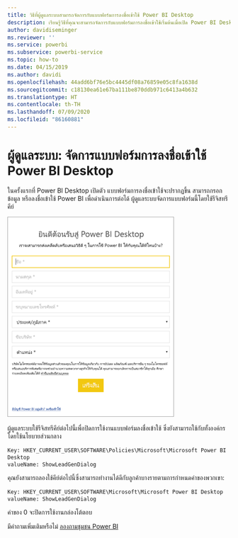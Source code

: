```yaml
---
title: วิธีที่ผู้ดูแลระบบสามารถจัดการกับแบบฟอร์มการลงชื่อเข้าใช้ Power BI Desktop
description: เรียนรู้วิธีที่คุณจะสามารถจัดการกับแบบฟอร์มการลงชื่อเข้าใช้เริ่มต้นเมื่อเปิด Power BI Desktop
author: davidiseminger
ms.reviewer: ''
ms.service: powerbi
ms.subservice: powerbi-service
ms.topic: how-to
ms.date: 04/15/2019
ms.author: davidi
ms.openlocfilehash: 44add6bf76e5bc4445df08a76859e05c8fa1638d
ms.sourcegitcommit: c18130ea61e67ba111be870ddb971c6413a4b632
ms.translationtype: HT
ms.contentlocale: th-TH
ms.lasthandoff: 07/09/2020
ms.locfileid: "86160881"
---
```

# <a name="administrators-manage-the-power-bi-desktop-sign-in-form"></a>ผู้ดูแลระบบ: จัดการแบบฟอร์มการลงชื่อเข้าใช้ Power BI Desktop
ในครั้งแรกที่ Power BI Desktop เปิดตัว แบบฟอร์มการลงชื่อเข้าใช้จะปรากฏขึ้น สามารถกรอกข้อมูล หรือลงชื่อเข้าใช้ Power BI เพื่อดำเนินการต่อได้ ผู้ดูแลระบบจัดการแบบฟอร์มนี้โดยใช้รีจิสทรีคีย์ 

![ภาพหน้าจอของแบบฟอร์มการลงชื่อเข้าใช้เริ่มต้นสำหรับ Power BI Desktop](media/desktop-admin-sign-in-form/sign-in-form.png)

ผู้ดูแลระบบใช้รีจิสทรีคีย์ต่อไปนี้เพื่อปิดการใช้งานแบบฟอร์มลงชื่อเข้าใช้ ซึ่งยังสามารถใช้กับทั้งองค์กรโดยใช้นโยบายส่วนกลาง

```
Key: HKEY_CURRENT_USER\SOFTWARE\Policies\Microsoft\Microsoft Power BI Desktop
valueName: ShowLeadGenDialog
```
คุณยังสามารถลองใช้คีย์ต่อไปนี้ซึ่งสามารถทำงานได้ดีกับลูกค้าบางรายตามการกำหนดค่าของพวกเขา:

```
Key: HKEY_CURRENT_USER\SOFTWARE\Microsoft\Microsoft Power BI Desktop
valueName: ShowLeadGenDialog
```

ค่าของ 0 จะปิดการใช้งานกล่องโต้ตอบ




มีคำถามเพิ่มเติมหรือไม่ [ลองถามชุมชน Power BI](https://community.powerbi.com/)

